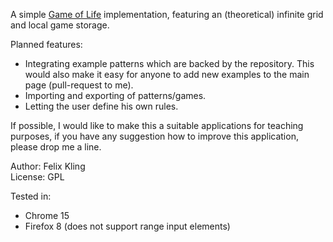 A simple [Game of Life](http://en.wikipedia.org/wiki/Conway%27s_Game_of_Life) implementation, featuring an
(theoretical) infinite grid and local game storage.

Planned features:

- Integrating example patterns which are backed by the repository. This would also make it easy for anyone to add new examples to the main page (pull-request to me).
- Importing and exporting of patterns/games.
- Letting the user define his own rules.

If possible, I would like to make this a suitable applications for teaching purposes, if you have any suggestion how to improve this application, please drop me a line.

Author: Felix Kling  
License: GPL

Tested in:

- Chrome 15
- Firefox 8 (does not support range input elements)
